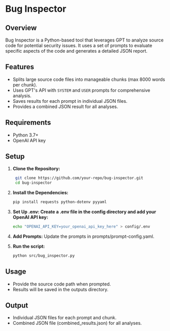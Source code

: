 # Bug Inspector

## Overview
Bug Inspector is a Python-based tool that leverages GPT to analyze source code for potential security issues. It uses a set of prompts to evaluate specific aspects of the code and generates a detailed JSON report.

## Features
- Splits large source code files into manageable chunks (max 8000 words per chunk).
- Uses GPT's API with `SYSTEM` and `USER` prompts for comprehensive analysis.
- Saves results for each prompt in individual JSON files.
- Provides a combined JSON result for all analyses.

## Requirements
- Python 3.7+
- OpenAI API key

## Setup

1. **Clone the Repository:**
   ```bash
    git clone https://github.com/your-repo/bug-inspector.git
    cd bug-inspector
   ```

2. **Install the Dependencies:**
    ```bash
    pip install requests python-dotenv pyyaml
    ```

3. **Set Up .env: Create a .env file in the config directory and add your OpenAI API key:**
    ```bash
    echo "OPENAI_API_KEY=your_openai_api_key_here" > config/.env
    ```
4. **Add Prompts:**
    Update the prompts in prompts/prompt-config.yaml.

5. **Run the script:**
    ```bash
    python src/bug_inspector.py
    ```

## Usage
* Provide the source code path when prompted.
* Results will be saved in the outputs directory.

## Output
* Individual JSON files for each prompt and chunk.
* Combined JSON file (combined_results.json) for all analyses.